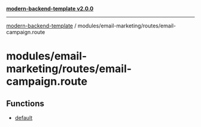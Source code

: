 [**modern-backend-template v2.0.0**](../../../../README.md)

***

[modern-backend-template](../../../../modules.md) / modules/email-marketing/routes/email-campaign.route

# modules/email-marketing/routes/email-campaign.route

## Functions

- [default](functions/default.md)
